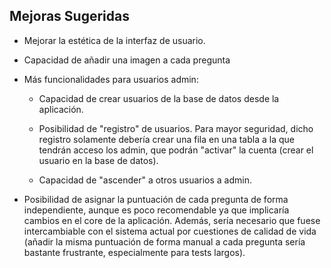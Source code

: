 ## Mejoras Sugeridas
*   Mejorar la estética de la interfaz de usuario.

*   Capacidad de añadir una imagen a cada pregunta

*   Más funcionalidades para usuarios admin:

    * Capacidad de crear usuarios de la base de datos desde la aplicación.

    * Posibilidad de "registro" de usuarios. Para mayor seguridad, dicho registro solamente debería crear una fila en una tabla a la que tendrán acceso los admin, que podrán "activar" la cuenta (crear el usuario en la base de datos).

    * Capacidad de "ascender" a otros usuarios a admin.


*   Posibilidad de asignar la puntuación de cada pregunta de forma independiente, aunque es poco recomendable ya que implicaría cambios en el core de la aplicación. Además, sería necesario que fuese intercambiable con el sistema actual por cuestiones de calidad de vida (añadir la misma puntuación de forma manual a cada pregunta sería bastante frustrante, especialmente para tests largos).